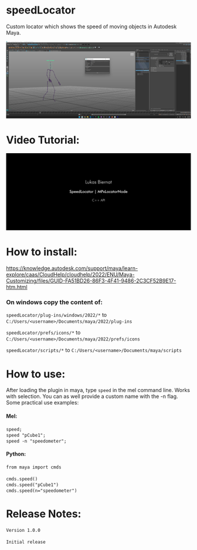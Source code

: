# speedLocator
Custom locator which shows the speed of moving objects in Autodesk Maya.

![speedLocator loaded in Maya](/images/speedLocatorStill2.png)

# Video Tutorial:
[![Watch the video](/images/introSlate.png)](https://vimeo.com/667222084)

# How to install:
https://knowledge.autodesk.com/support/maya/learn-explore/caas/CloudHelp/cloudhelp/2022/ENU/Maya-Customizing/files/GUID-FA51BD26-86F3-4F41-9486-2C3CF52B9E17-htm.html

### On windows copy the content of:
`speedLocator/plug-ins/windows/2022/*` to
`C:/Users/<username>/Documents/maya/2022/plug-ins`

`speedLocator/prefs/icons/*` to `C:/Users/<username>/Documents/maya/2022/prefs/icons`

`speedLocator/scripts/*` to `C:/Users/<username>/Documents/maya/scripts`

# How to use:
After loading the plugin in maya, type `speed` in the mel command line. Works with selection. You can as well provide a custom name with the -n flag. Some practical use examples:
#### Mel:
```
speed;
speed "pCube1";
speed -n "speedometer";
```
#### Python:
```
from maya import cmds

cmds.speed()
cmds.speed("pCube1")
cmds.speed(n="speedometer")
```


# Release Notes:
```
Version 1.0.0

Initial release

```
